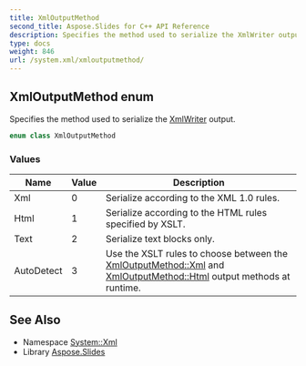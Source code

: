 ```yaml
---
title: XmlOutputMethod
second_title: Aspose.Slides for C++ API Reference
description: Specifies the method used to serialize the XmlWriter output.
type: docs
weight: 846
url: /system.xml/xmloutputmethod/
---
```

## XmlOutputMethod enum


Specifies the method used to serialize the [XmlWriter](../xmlwriter/) output.

```cpp
enum class XmlOutputMethod
```

### Values

| Name | Value | Description |
| --- | --- | --- |
| Xml | 0 | Serialize according to the XML 1.0 rules. |
| Html | 1 | Serialize according to the HTML rules specified by XSLT. |
| Text | 2 | Serialize text blocks only. |
| AutoDetect | 3 | Use the XSLT rules to choose between the [XmlOutputMethod::Xml](./) and [XmlOutputMethod::Html](./) output methods at runtime. |

## See Also

* Namespace [System::Xml](../)
* Library [Aspose.Slides](../../)